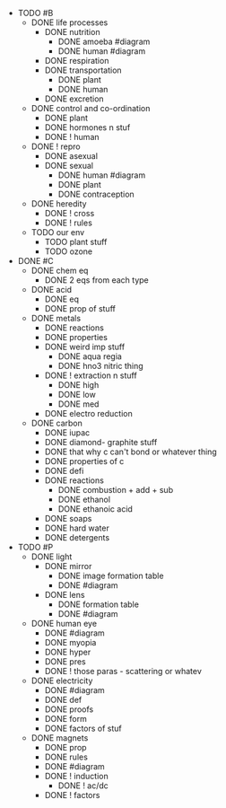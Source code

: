 - TODO #B
	- DONE life processes
		- DONE nutrition
			- DONE amoeba #diagram
			- DONE human #diagram
		- DONE respiration
		- DONE transportation
			- DONE plant
			- DONE human
		- DONE excretion
	- DONE control and co-ordination
		- DONE plant
		- DONE hormones n stuf
		- DONE ! human
	- DONE ! repro
		- DONE asexual
		- DONE sexual
			- DONE human #diagram 
			- DONE plant
			- DONE contraception
	- DONE heredity
		- DONE ! cross
		- DONE ! rules
	- TODO our env
		- TODO plant stuff
		- TODO ozone
- DONE #C 
	- DONE chem eq
		- DONE 2 eqs from each type
	- DONE acid
		- DONE eq
		- DONE prop of stuff
	- DONE metals
		- DONE reactions
		- DONE properties
		- DONE weird imp stuff
			- DONE aqua regia
			- DONE hno3 nitric thing
		- DONE ! extraction n stuff
			- DONE high
			- DONE low
			- DONE med
		- DONE electro reduction
	- DONE carbon
		- DONE iupac
		- DONE diamond- graphite stuff
		- DONE that why c can't bond or whatever thing
		- DONE properties of c
		- DONE defi
		- DONE reactions
			- DONE combustion + add + sub
			- DONE ethanol
			- DONE ethanoic acid
		- DONE soaps
		- DONE hard water
		- DONE detergents
- TODO #P
	- DONE light
		- DONE mirror
			- DONE image formation table
			- DONE #diagram 
		- DONE lens
			- DONE formation table
			- DONE #diagram 
	- DONE human eye
		- DONE #diagram 
		- DONE myopia
		- DONE hyper
		- DONE pres
		- DONE ! those paras - scattering or whatev
	- DONE electricity
		- DONE #diagram 
		- DONE def
		- DONE proofs
		- DONE form
		- DONE factors of stuf
	- DONE magnets
		- DONE prop
		- DONE rules
		- DONE #diagram 
		- DONE ! induction
			- DONE ! ac/dc
		- DONE ! factors